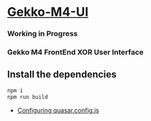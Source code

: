 # [Gekko-M4-UI](https://universalbit-dev.github.io/gekko-m4-ui/)

### Working in Progress

### Gekko M4 FrontEnd XOR User Interface

## Install the dependencies
```bash
npm i
npm run build 
```
* [Configuring quasar.config.js](https://v2.quasar.dev/quasar-cli-webpack/quasar-config-js)
